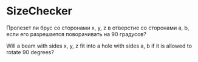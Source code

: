 # SizeChecker

Пролезет ли брус со сторонами x, y, z в отверстие со сторонами a, b, если его разрешается поворачивать на 90 градусов?

Will a beam with sides x, y, z fit into a hole with sides a, b if it is allowed to rotate 90 degrees?
